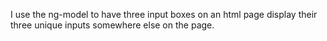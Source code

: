 I use the ng-model to have three input boxes on an html page display their three unique inputs somewhere else on the page. 